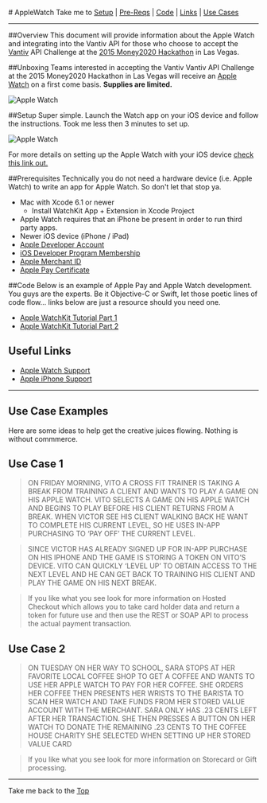 #<a name=top></a> AppleWatch
Take me to [Setup](#setup) | [Pre-Reqs](#pre) | [Code](#code) | [Links](#links) | [Use Cases](#c1)

- - -

##Overview
This document will provide information about the Apple Watch and integrating into the Vantiv API for those who choose to accept the [Vantiv](https://www.vantiv.com/) API Challenge at the [2015 Money2020 Hackathon](http://www.money2020.com/2015-money2020-hackathon) in Las Vegas.

##Unboxing 
Teams interested in accepting the Vantiv Vantiv API Challenge at the 2015 Money2020 Hackathon in Las Vegas will receive an [Apple Watch](http://www.apple.com/watch) on a first come basis. **Supplies are limited.**

![Apple Watch](https://github.com/MercuryPay/AppleWatch/blob/master/images/IMG_0036.png)

##<a name=setup></a>Setup
Super simple. Launch the Watch app on your iOS device and follow the instructions. Took me less then 3 minutes to set up.

![Apple Watch](https://github.com/MercuryPay/AppleWatch/blob/master/images/IMG_2770.PNG)

For more details on setting up the Apple Watch with your iOS device [check this link out.](https://support.apple.com/en-us/HT204505)

##<a name=pre></a>Prerequisites
Technically you do not need a hardware device (i.e. Apple Watch) to write an app for Apple Watch. So don't let that stop ya. 
* Mac with Xcode 6.1 or newer
  * Install WatchKit App + Extension in Xcode Project
* Apple Watch requires that an iPhone be present in order to run third party apps. 
* Newer iOS device (iPhone / iPad)
* [Apple Developer Account](https://developer.apple.com)
* [iOS Developer Program Membership](https://developer.apple.com/programs/)
* [Apple Merchant ID](https://developer.apple.com/account/ios/identifiers/merchant/merchantCreate.action)
* [Apple Pay Certificate](https://developer.apple.com/library/ios/ApplePay_Guide/Configuration.html)

##<a name=code></a>Code
Below is an example of Apple Pay and Apple Watch development. You guys are the experts. Be it Objective-C or Swift, let those poetic lines of code flow... links below are just a resource should you need one. 
* [Apple WatchKit Tutorial Part 1](http://www.raywenderlich.com/89562/watchkit-tutorial-with-swift-getting-started)
* [Apple WatchKit Tutorial Part 2](http://www.raywenderlich.com/96589/watchkit-tutorial-swift-tables-network-requests)

## <a name=links></a>Useful Links
* [Apple Watch Support](http://www.apple.com/support/watch)
* [Apple iPhone Support](http://www.apple.com/support/iphone)

- - -

## <a name=c1></a>Use Case Examples
Here are some ideas to help get the creative juices flowing. Nothing is without commmerce.

## Use Case 1

> ON FRIDAY MORNING, VITO A CROSS FIT TRAINER IS TAKING A BREAK FROM TRAINING A CLIENT AND WANTS TO PLAY A GAME ON HIS APPLE WATCH. VITO SELECTS A GAME ON HIS APPLE WATCH AND BEGINS TO PLAY BEFORE HIS CLIENT RETURNS FROM A BREAK. 
WHEN VICTOR SEE HIS CLIENT WALKING BACK HE WANT TO COMPLETE HIS CURRENT LEVEL, SO HE USES IN-APP PURCHASING TO ‘PAY OFF’ THE CURRENT LEVEL.

> SINCE VICTOR HAS ALREADY SIGNED UP FOR IN-APP PURCHASE ON HIS IPHONE AND THE GAME IS STORING A TOKEN ON VITO’S DEVICE. VITO CAN QUICKLY ‘LEVEL UP’ TO OBTAIN ACCESS TO THE NEXT LEVEL AND HE CAN GET BACK TO TRAINING HIS CLIENT AND PLAY THE GAME ON HIS NEXT BREAK.

> If you like what you see look for more information on Hosted Checkout which allows you to take card holder data and return a token for future use and then use the REST or SOAP API to process the actual payment transaction.

## <a name=c2></a>Use Case 2

> ON TUESDAY ON HER WAY TO SCHOOL, SARA STOPS AT HER FAVORITE LOCAL COFFEE SHOP TO GET A COFFEE AND WANTS TO USE HER APPLE WATCH TO PAY FOR HER COFFEE. SHE ORDERS HER COFFEE THEN PRESENTS HER WRISTS TO THE BARISTA TO SCAN HER WATCH AND TAKE FUNDS FROM HER STORED VALUE ACCOUNT WITH THE MERCHANT.  SARA ONLY HAS .23 CENTS LEFT AFTER HER TRANSACTION. SHE THEN PRESSES A BUTTON ON HER WATCH TO DONATE THE REMAINING .23 CENTS TO THE COFFEE HOUSE CHARITY SHE SELECTED WHEN SETTING UP HER STORED VALUE CARD

> If you like what you see look for more information on Storecard or Gift processing.

- - -
Take me back to the [Top](#top)
